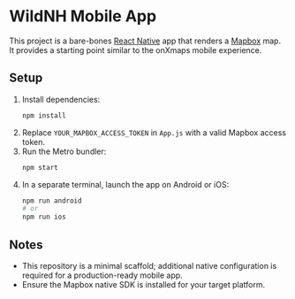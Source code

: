 # WildNH Mobile App

This project is a bare-bones [React Native](https://reactnative.dev/) app that renders a [Mapbox](https://www.mapbox.com/) map. It provides a starting point similar to the onXmaps mobile experience.

## Setup

1. Install dependencies:
   ```bash
   npm install
   ```
2. Replace `YOUR_MAPBOX_ACCESS_TOKEN` in `App.js` with a valid Mapbox access token.
3. Run the Metro bundler:
   ```bash
   npm start
   ```
4. In a separate terminal, launch the app on Android or iOS:
   ```bash
   npm run android
   # or
   npm run ios
   ```

## Notes

* This repository is a minimal scaffold; additional native configuration is required for a production-ready mobile app.
* Ensure the Mapbox native SDK is installed for your target platform.

